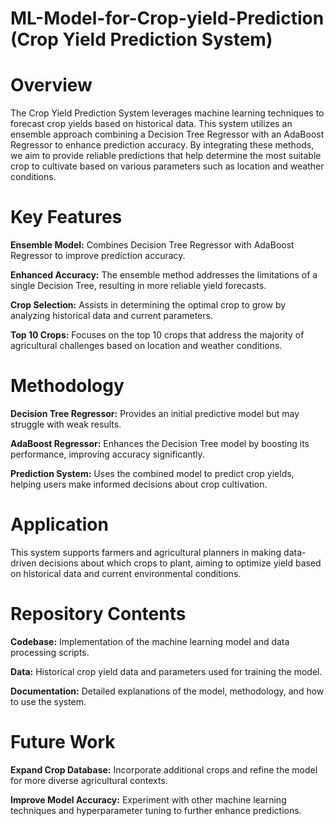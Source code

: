 # ML-Model-for-Crop-yield-Prediction (Crop Yield Prediction System)

# Overview

The Crop Yield Prediction System leverages machine learning techniques to forecast crop yields based on historical data. This system utilizes an ensemble approach combining a Decision Tree Regressor with an AdaBoost Regressor to enhance prediction accuracy. By integrating these methods, we aim to provide reliable predictions that help determine the most suitable crop to cultivate based on various parameters such as location and weather conditions.

# Key Features
**Ensemble Model:** Combines Decision Tree Regressor with AdaBoost Regressor to improve prediction accuracy.

**Enhanced Accuracy:** The ensemble method addresses the limitations of a single Decision Tree, resulting in more reliable yield forecasts.

**Crop Selection:** Assists in determining the optimal crop to grow by analyzing historical data and current parameters.

**Top 10 Crops:** Focuses on the top 10 crops that address the majority of agricultural challenges based on location and weather conditions.

# Methodology
**Decision Tree Regressor:** Provides an initial predictive model but may struggle with weak results.

**AdaBoost Regressor:** Enhances the Decision Tree model by boosting its performance, improving accuracy significantly.

**Prediction System:** Uses the combined model to predict crop yields, helping users make informed decisions about crop cultivation.

# Application
This system supports farmers and agricultural planners in making data-driven decisions about which crops to plant, aiming to optimize yield based on historical data and current environmental conditions.

# Repository Contents
**Codebase:** Implementation of the machine learning model and data processing scripts.

**Data:** Historical crop yield data and parameters used for training the model.

**Documentation:** Detailed explanations of the model, methodology, and how to use the system.

# Future Work

**Expand Crop Database:** Incorporate additional crops and refine the model for more diverse agricultural contexts.

**Improve Model Accuracy:** Experiment with other machine learning techniques and hyperparameter tuning to further enhance predictions.
